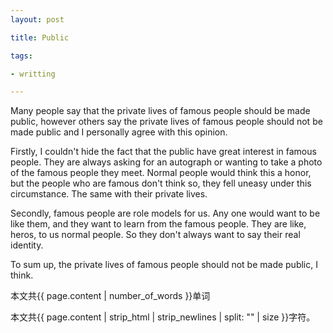 ```yaml
---
layout: post

title: Public 

tags:

- writting

---
```


Many people say that the private lives of famous people should be made public, however others say the private lives of famous people should not be made public and I personally agree with this opinion.

Firstly, I couldn't hide the fact that the public have great interest in famous people. They are always asking for an autograph or wanting to take a photo of the famous people they meet. Normal people would think this a honor, but the people who are famous don't think so, they fell uneasy under this circumstance. The same with their private lives.

Secondly, famous people are role models for us. Any one would want to be like them, and they want to learn from the famous people. They are like, heros, to us normal people. So they don't always want to say their real identity.

To sum up, the private lives of famous people should not be made public, I think.

本文共{{ page.content | number_of_words }}单词


本文共{{ page.content | strip_html | strip_newlines | split: "" | size }}字符。

